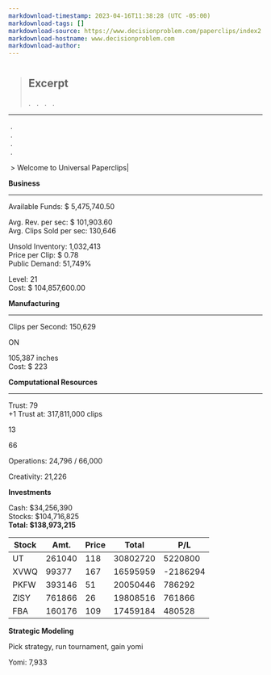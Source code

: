 ```yaml
---
markdownload-timestamp: 2023-04-16T11:38:28 (UTC -05:00)
markdownload-tags: []
markdownload-source: https://www.decisionproblem.com/paperclips/index2.html
markdownload-hostname: www.decisionproblem.com
markdownload-author: 
---
```


# 

> ## Excerpt
> . 
                 . 
                 . 
                 .

---
 .   
 .   
 .   
 .   

 > Welcome to Universal Paperclips|

**Business**

___

Available Funds: $ 5,475,740.50

Avg. Rev. per sec: $ 101,903.60  
Avg. Clips Sold per sec: 130,646  

Unsold Inventory: 1,032,413  
Price per Clip: $ 0.78  
Public Demand: 51,749%

Level: 21  
Cost: $ 104,857,600.00

**Manufacturing**

___

Clips per Second: 150,629

ON

105,387 inches  
Cost: $ 223

  

**Computational Resources**

___

Trust: 79  
+1 Trust at: 317,811,000 clips

13

66

Operations: 24,796 / 66,000

Creativity: 21,226

  

**Investments**  

Cash: $34,256,390  
Stocks: $104,716,825  
**Total: $138,973,215**  

| Stock | Amt. | Price | Total | P/L |
| --- | --- | --- | --- | --- |
| UT | 261040 | 118 | 30802720 | 5220800 |
| XVWQ | 99377 | 167 | 16595959 | \-2186294 |
| PKFW | 393146 | 51 | 20050446 | 786292 |
| ZISY | 761866 | 26 | 19808516 | 761866 |
| FBA | 160176 | 109 | 17459184 | 480528 |

**Strategic Modeling**  

Pick strategy, run tournament, gain yomi  

Yomi: 7,933

